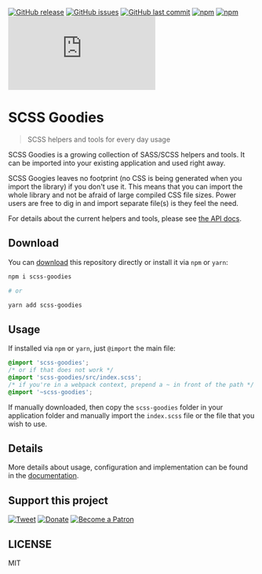 [![GitHub release](https://img.shields.io/github/release/scriptex/scss-goodies.svg)](https://github.com/scriptex/scss-goodies/releases/latest)
[![GitHub issues](https://img.shields.io/github/issues/scriptex/scss-goodies.svg)](https://github.com/scriptex/scss-goodies/issues)
[![GitHub last commit](https://img.shields.io/github/last-commit/scriptex/scss-goodies.svg)](https://github.com/scriptex/scss-goodies/commits/master)
[![npm](https://img.shields.io/npm/dt/scss-goodies.svg)](https://www.npmjs.com/package/scss-goodies)
[![npm](https://img.shields.io/npm/v/scss-goodies.svg)](https://www.npmjs.com/package/scss-goodies)
[![Analytics](https://ga-beacon.appspot.com/UA-83446952-1/github.com/scriptex/scss-goodies/README.md)](https://github.com/scriptex/itscss/)

# SCSS Goodies

> SCSS helpers and tools for every day usage

SCSS Goodies is a growing collection of SASS/SCSS helpers and tools. It can be imported into your existing application and used right away.

SCSS Googies leaves no footprint (no CSS is being generated when you import the library) if you don't use it. This means that you can import the whole library and not be afraid of large compiled CSS file sizes. Power users are free to dig in and import separate file(s) is they feel the need.

For details about the current helpers and tools, please see [the API docs](https://scss-goodies.atanas.info).

## Download

You can [download](https://github.com/scriptex/scss-goodies/archive/master.zip) this repository directly or install it via `npm` or `yarn`:

```sh
npm i scss-goodies

# or

yarn add scss-goodies
```

## Usage

If installed via `npm` or `yarn`, just `@import` the main file:

```scss
@import 'scss-goodies';
/* or if that does not work */
@import 'scss-goodies/src/index.scss';
/* if you're in a webpack context, prepend a ~ in front of the path */
@import '~scss-goodies';
```

If manually downloaded, then copy the `scss-goodies` folder in your application folder and manually import the `index.scss` file or the file that you wish to use.

## Details

More details about usage, configuration and implementation can be found in the [documentation](https://scss-goodies.atanas.info).

## Support this project

[![Tweet](https://img.shields.io/badge/Tweet-Share_this_repository-blue.svg?style=flat-square&logo=twitter&color=38A1F3)](https://twitter.com/intent/tweet?text=Checkout%20this%20awesome%20software%20project%3A&url=https%3A%2F%2Fgithub.com%2Fscriptex%2Fscss-goodies&via=scriptexbg&hashtags=software%2Cgithub%2Ccode%2Cawesome)
[![Donate](https://img.shields.io/badge/Donate-Support_me_on_PayPal-blue.svg?style=flat-square&logo=paypal&color=222d65)](https://www.paypal.me/scriptex)
[![Become a Patron](https://img.shields.io/badge/Become_Patron-Support_me_on_Patreon-blue.svg?style=flat-square&logo=patreon&color=e64413)](https://www.patreon.com/atanas)

## LICENSE

MIT
